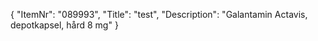 {
  "ItemNr": "089993",
  "Title": "test",
  "Description": "Galantamin Actavis, depotkapsel, hård 8 mg"
}
